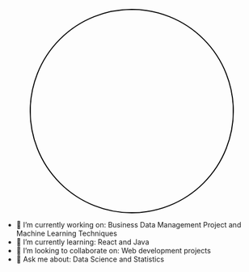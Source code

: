 
<p align="center">
<img src="https://images.squarespace-cdn.com/content/v1/5c4e5b6131d4df315bb28528/1592471255405-E4019ITEHR89GU2L02IK/image-asset.gif" style="border-radius:10px; border:black solid 2px;width: 400px; height: 400px; border-radius:50%;" alt="">
</p>

<p>
  

- 🔭 I’m currently working on: Business Data Management Project and Machine Learning Techniques
- 🌱 I’m currently learning: React and Java
- 👯 I’m looking to collaborate on: Web development projects
- 💬 Ask me about: Data Science and Statistics
<!-- - 📫 How to reach me: <img src=""
- 😄 Pronouns: ...
- ⚡ Fun fact: ... -->
  
</p>

